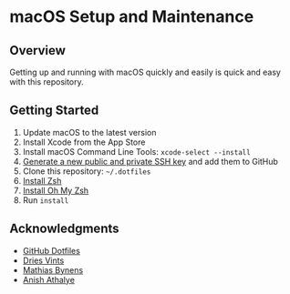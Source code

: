 # macOS Setup and Maintenance

## Overview
Getting up and running with macOS quickly and easily is quick and easy with this repository.

## Getting Started
1. Update macOS to the latest version
2. Install Xcode from the App Store
3. Install macOS Command Line Tools: `xcode-select --install`
4. [Generate a new public and private SSH key](https://help.github.com/en/github/authenticating-to-github/generating-a-new-ssh-key-and-adding-it-to-the-ssh-agent) and add them to GitHub
5. Clone this repository: `~/.dotfiles`
6. [Install Zsh](https://github.com/ohmyzsh/ohmyzsh/wiki/Installing-ZSH)
7. [Install Oh My Zsh](https://github.com/ohmyzsh/ohmyzsh#getting-started)
8. Run `install`

## Acknowledgments
- [GitHub Dotfiles](https://dotfiles.github.io/)
- [Dries Vints](https://github.com/driesvints/dotfiles)
- [Mathias Bynens](https://github.com/mathiasbynens/dotfiles)
- [Anish Athalye](https://github.com/anishathalye/dotbot)